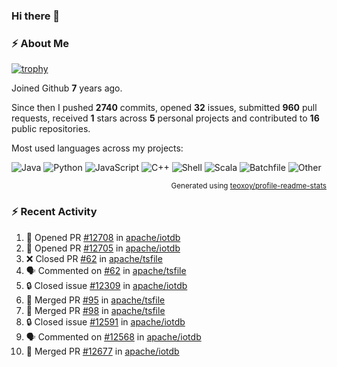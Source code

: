 ### Hi there 👋

### :zap: About Me

[![trophy](https://github-profile-trophy.vercel.app/?username=HTHou&theme=onedark)](https://github.com/ryo-ma/github-profile-trophy)
   
Joined Github **7** years ago.

Since then I pushed **2740** commits, opened **32** issues, submitted **960** pull requests, received **1** stars across **5** personal projects and contributed to **16** public repositories.

Most used languages across my projects:

![Java](https://img.shields.io/static/v1?style=flat-square&label=%E2%A0%80&color=555&labelColor=%23b07219&message=Java%EF%B8%B195.9%25)
![Python](https://img.shields.io/static/v1?style=flat-square&label=%E2%A0%80&color=555&labelColor=%233572A5&message=Python%EF%B8%B10.9%25)
![JavaScript](https://img.shields.io/static/v1?style=flat-square&label=%E2%A0%80&color=555&labelColor=%23f1e05a&message=JavaScript%EF%B8%B10.6%25)
![C++](https://img.shields.io/static/v1?style=flat-square&label=%E2%A0%80&color=555&labelColor=%23f34b7d&message=C%2B%2B%EF%B8%B10.4%25)
![Shell](https://img.shields.io/static/v1?style=flat-square&label=%E2%A0%80&color=555&labelColor=%2389e051&message=Shell%EF%B8%B10.4%25)
![Scala](https://img.shields.io/static/v1?style=flat-square&label=%E2%A0%80&color=555&labelColor=%23c22d40&message=Scala%EF%B8%B10.3%25)
![Batchfile](https://img.shields.io/static/v1?style=flat-square&label=%E2%A0%80&color=555&labelColor=%23C1F12E&message=Batchfile%EF%B8%B10.2%25)
![Other](https://img.shields.io/static/v1?style=flat-square&label=%E2%A0%80&color=555&labelColor=%23ededed&message=Other%EF%B8%B10.8%25)

<p align="right"><sub>Generated using <a href="https://github.com/marketplace/actions/profile-readme-stats">teoxoy/profile-readme-stats</a></sub></p>


<!--![](https://github.com/HTHou/HTHou/blob/output/github-contribution-grid-snake.svg)-->

<!--![Haonan Hou's github stats](https://github-readme-stats.vercel.app/api?username=HTHou&count_private=true&show_icons=true&theme=onedark)-->

<!--![Haonan Hou's wakatime stats](https://github-readme-stats.vercel.app/api/wakatime?username=HTHou&layout=compact&theme=onedark)-->

<!--![Top Langs](https://github-readme-stats.vercel.app/api/top-langs/?username=HTHou&theme=onedark&layout=compact)-->

### :zap: Recent Activity
<!--START_SECTION:activity-->
1. 💪 Opened PR [#12708](https://github.com/apache/iotdb/pull/12708) in [apache/iotdb](https://github.com/apache/iotdb)
2. 💪 Opened PR [#12705](https://github.com/apache/iotdb/pull/12705) in [apache/iotdb](https://github.com/apache/iotdb)
3. ❌ Closed PR [#62](https://github.com/apache/tsfile/pull/62) in [apache/tsfile](https://github.com/apache/tsfile)
4. 🗣 Commented on [#62](https://github.com/apache/tsfile/pull/62#issuecomment-2159712070) in [apache/tsfile](https://github.com/apache/tsfile)
5. 🔒 Closed issue [#12309](https://github.com/apache/iotdb/issues/12309) in [apache/iotdb](https://github.com/apache/iotdb)
6. 🎉 Merged PR [#95](https://github.com/apache/tsfile/pull/95) in [apache/tsfile](https://github.com/apache/tsfile)
7. 🎉 Merged PR [#98](https://github.com/apache/tsfile/pull/98) in [apache/tsfile](https://github.com/apache/tsfile)
8. 🔒 Closed issue [#12591](https://github.com/apache/iotdb/issues/12591) in [apache/iotdb](https://github.com/apache/iotdb)
9. 🗣 Commented on [#12568](https://github.com/apache/iotdb/issues/12568#issuecomment-2151922084) in [apache/iotdb](https://github.com/apache/iotdb)
10. 🎉 Merged PR [#12677](https://github.com/apache/iotdb/pull/12677) in [apache/iotdb](https://github.com/apache/iotdb)
<!--END_SECTION:activity-->

<!--
**HTHou/HTHou** is a ✨ _special_ ✨ repository because its `README.md` (this file) appears on your GitHub profile.

Here are some ideas to get you started:

- 🔭 I’m currently working on ...
- 🌱 I’m currently learning ...
- 👯 I’m looking to collaborate on ...
- 🤔 I’m looking for help with ...
- 💬 Ask me about ...
- 📫 How to reach me: ...
- 😄 Pronouns: ...
- ⚡ Fun fact: ...
-->
